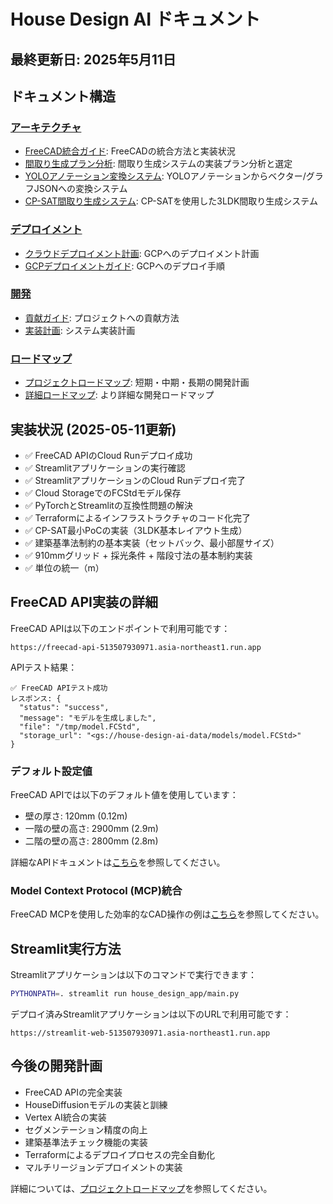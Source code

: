 # House Design AI ドキュメント

## 最終更新日: 2025年5月11日

## ドキュメント構造

### [アーキテクチャ](architecture/)
- [FreeCAD統合ガイド](architecture/freecad_integration.md): FreeCADの統合方法と実装状況
- [間取り生成プラン分析](architecture/plan_analysis.md): 間取り生成システムの実装プラン分析と選定
- [YOLOアノテーション変換システム](architecture/yolo_to_vector_conversion.md): YOLOアノテーションからベクター/グラフJSONへの変換システム
- [CP-SAT間取り生成システム](architecture/cp_sat_layout_generation.md): CP-SATを使用した3LDK間取り生成システム

### [デプロイメント](deployment/)
- [クラウドデプロイメント計画](deployment/cloud_deployment_plan.md): GCPへのデプロイメント計画
- [GCPデプロイメントガイド](deployment/gcp_deployment_guide.md): GCPへのデプロイ手順

### [開発](development/)
- [貢献ガイド](development/contributing.md): プロジェクトへの貢献方法
- [実装計画](development/implementation_plan.md): システム実装計画

### [ロードマップ](roadmap/)
- [プロジェクトロードマップ](roadmap/roadmap.md): 短期・中期・長期の開発計画
- [詳細ロードマップ](roadmap/detailed_roadmap.md): より詳細な開発ロードマップ

## 実装状況 (2025-05-11更新)

- ✅ FreeCAD APIのCloud Runデプロイ成功
- ✅ Streamlitアプリケーションの実行確認
- ✅ StreamlitアプリケーションのCloud Runデプロイ完了
- ✅ Cloud StorageでのFCStdモデル保存
- ✅ PyTorchとStreamlitの互換性問題の解決
- ✅ Terraformによるインフラストラクチャのコード化完了
- ✅ CP-SAT最小PoCの実装（3LDK基本レイアウト生成）
- ✅ 建築基準法制約の基本実装（セットバック、最小部屋サイズ）
- ✅ 910mmグリッド + 採光条件 + 階段寸法の基本制約実装
- ✅ 単位の統一（m）

## FreeCAD API実装の詳細

FreeCAD APIは以下のエンドポイントで利用可能です：
```
https://freecad-api-513507930971.asia-northeast1.run.app
```

APIテスト結果：
```
✅ FreeCAD APIテスト成功
レスポンス: {
  "status": "success",
  "message": "モデルを生成しました",
  "file": "/tmp/model.FCStd",
  "storage_url": "<gs://house-design-ai-data/models/model.FCStd>"
}
```

### デフォルト設定値
FreeCAD APIでは以下のデフォルト値を使用しています：
- 壁の厚さ: 120mm (0.12m)
- 一階の壁の高さ: 2900mm (2.9m)
- 二階の壁の高さ: 2800mm (2.8m)

詳細なAPIドキュメントは[こちら](../freecad_api/docs/api_documentation.md)を参照してください。

### Model Context Protocol (MCP)統合
FreeCAD MCPを使用した効率的なCAD操作の例は[こちら](../freecad_api/examples/mcp_client.py)を参照してください。

## Streamlit実行方法

Streamlitアプリケーションは以下のコマンドで実行できます：
```bash
PYTHONPATH=. streamlit run house_design_app/main.py
```

デプロイ済みStreamlitアプリケーションは以下のURLで利用可能です：
```
https://streamlit-web-513507930971.asia-northeast1.run.app
```

## 今後の開発計画

- FreeCAD APIの完全実装
- HouseDiffusionモデルの実装と訓練
- Vertex AI統合の実装
- セグメンテーション精度の向上
- 建築基準法チェック機能の実装
- Terraformによるデプロイプロセスの完全自動化
- マルチリージョンデプロイメントの実装

詳細については、[プロジェクトロードマップ](roadmap/roadmap.md)を参照してください。
